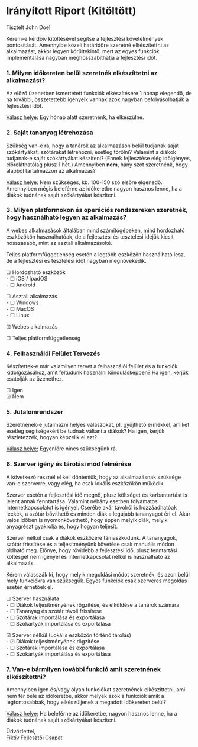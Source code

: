 # Irányított Riport (Kitöltött)

Tisztelt John Doe!<br>

Kérem-e kérdőív kitöltésével segítse a fejlesztési követelmények pontosítását. Amennyibe közeli határidőre szeretné elkészítettni az alkalmazást, akkor legyen körültekintő, mert az egyes funkciók implementálása nagyban meghosszabíthatja a fejlesztési időt.

### 1. Milyen időkereten belül szeretnék elkészíttetni az alkalmazást?

Az előző üzenetben ismertetett funkciók elkészítésére 1 hónap elegendő, de ha további, összetettebb igényeik vannak azok nagyban befolyásolhatják a fejlesztési időt.

<u>Válasz helye:</u> Egy hónap alatt szeretnénk, ha elkészülne.
### 2. Saját tananyag létrehozása

Szükség van-e rá, hogy a tanárok az alkalmazáson belül tudjanak saját szókártyákat, szótárakat létrehozni, esetleg törölni? Valamint a diákok tudjanak-e saját szókártyákat készíteni? (Ennek fejlesztése elég időigényes, előreláthatólag plusz 1 hét.) Amennyiben **nem**, hány szót szeretnénk, hogy alapból tartalmazzon az alkalmazás?


<u>Válasz helye:</u> Nem szükséges, kb. 100-150 szó elsőre elgenedő. Amennyiben mégis beleférne az időkeretbe nagyon hasznos lenne, ha a diákok tudnának saját szókártyákat készíteni.



### 3. Milyen platformokon és operációs rendszereken szeretnék, hogy használható legyen az alkalmazás?

A webes alkalmazások általában mind számítógépeken, mind hordozható eszközökön használhatóak, de a fejlesztési és tesztelési idejük kicsit hosszasabb, mint az asztali alkalmazásoké.<br>

Teljes platformfüggetlenség esetén a legtöbb eszközön használható lesz, de a fejlesztési és tesztelési időt nagyban megnövekedik.

&#9744; Hordozható eszközök<br>
      - &#9744; iOS / IpadOS<br>
      - &#9744; Android<br>

&#9744; Asztali alkalmazás<br>
      - &#9744; Windows<br>
      - &#9744; MacOS<br>
      - &#9744; Linux<br>

&#9745; Webes alkalmazás

&#9744; Teljes platformfüggetlenség



### 4. Felhasználói Felület Tervezés

Készítettek-e már valamilyen tervet a felhasználói felület és a funkciók kidolgozásához, amit feltudunk használni kiindulásképpen? Ha igen, kérjük csatolják az üzenethez.

&#9744; Igen<br>
&#9745; Nem


### 5. Jutalomrendszer
Szeretnének-e jutalmazni helyes válaszokat, pl. gyűjthető érmékkel, amiket esetleg segítségekért be tudnak váltani a diákok? Ha igen, kérjük részletezzék, hogyan képzelik el ezt?

<u>Válasz helye:</u> Egyenlőre nincs szükségünk rá.


### 6. Szerver igény és tárolási mód felmérése

A következő résznél el kell dönteniük, hogy az alkalmazásnak szüksége van-e szerverre, vagy elég, ha csak lokális eszközökön működik.

Szerver esetén a fejlesztési idő megnő, plusz költséget és karbantartást is jelent annak fenntartása. Valamint néhány esetben folyamatos internetkapcsolatot is igényel. Cserébe akár távolról is hozzáadhatóak leckék, a szótár bővíthető és minden diák a legújabb tananyagot éri el. Akár valós időben is nyomonkövethető, hogy éppen melyik diák, melyik anyagrészt gyakrolja és, hogy hogyan teljesít.<br>

Szerver nélkül csak a diákok eszközére támaszkodunk. A tananyagok, szótár frissítése és a teljesítményünk követése csak manuális módon oldható meg. Előnye, hogy rövidebb a fejlesztési idő, plusz fenntartási költésget nem igényel és internetkapcsolat nélkül is használható az alkalmazás.<br>

Kérem válasszák ki, hogy melyik megoldási módot szeretnék, és azon belül mely funkciókra van szükségük. Egyes funkciók csak szerveres megoldás esetén érhetőek el.

&#9744; Szerver használata<br>
      - &#9744; Diákok teljesítményének rögzítése, és elküldése a tanárok számára<br>
      - &#9744; Tananyag és szótár távoli frissítése<br>
      - &#9744; Szótárak importálása és exportálása<br>
      - &#9744; Szókártyák importálása és exportálása<br>

&#9745; Szerver nélkül (Lokális eszközön történő tárolás)<br>
      - &#9745; Diákok teljesítményének rögzítése<br>
      - &#9744; Szótárak importálása és exportálása<br>
      - &#9744; Szókártyák importálása és exportálása<br>
  
### 7. Van-e bármilyen további funkció amit szeretnének elkészítettni?

Amennyiben igen és/vagy olyan funkciókat szeretnének elkészíttetni, ami nem fér bele az időkeretbe, akkor melyek azok a funkciók amik a legfontosabbak, hogy elkészüljenek a megadott időkereten belül?

<u>Válasz helye:</u> Ha beleférne az időkeretbe, nagyon hasznos lenne, ha a diákok tudnának saját szókártyákat készíteni.

Üdvözlettel,<br>
Fiktív Fejlesztői Csapat